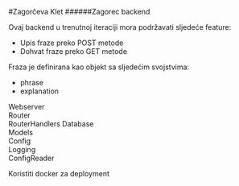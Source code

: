 #Zagorčeva Klet 
######Zagorec backend

Ovaj backend u trenutnoj iteraciji mora podržavati sljedeće feature:  
- Upis fraze preko POST metode
- Dohvat fraze preko GET metode

Fraza je definirana kao objekt sa sljedećim svojstvima: 
- phrase
- explanation

Webserver  
Router  
RouterHandlers
Database  
Models  
Config  
Logging  
ConfigReader

Koristiti docker za deployment
